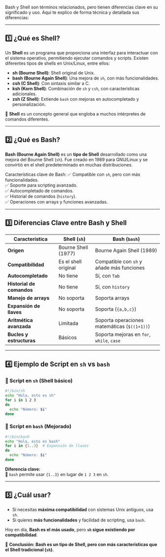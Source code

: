 Bash y Shell son términos relacionados, pero tienen diferencias clave en su significado y uso. Aquí te explico de forma técnica y detallada sus diferencias:

---

## **1️⃣ ¿Qué es Shell?**
Un **Shell** es un programa que proporciona una interfaz para interactuar con el sistema operativo, permitiendo ejecutar comandos y scripts. Existen diferentes tipos de shells en Unix/Linux, entre ellos:
- **sh (Bourne Shell)**: Shell original de Unix.
- **bash (Bourne Again Shell)**: Una mejora de `sh`, con más funcionalidades.
- **csh (C Shell)**: Con sintaxis similar a C.
- **ksh (Korn Shell)**: Combinación de `sh` y `csh`, con características adicionales.
- **zsh (Z Shell)**: Extiende `bash` con mejoras en autocompletado y personalización.

📌 **Shell** es un concepto general que engloba a muchos intérpretes de comandos diferentes.

---

## **2️⃣ ¿Qué es Bash?**
**Bash (Bourne Again Shell)** es un **tipo de Shell** desarrollado como una mejora del Bourne Shell (`sh`). Fue creado en 1989 para GNU/Linux y se convirtió en el shell predeterminado en muchas distribuciones.

Características clave de Bash:
✅ Compatible con `sh`, pero con más funcionalidades.  
✅ Soporte para scripting avanzado.  
✅ Autocompletado de comandos.  
✅ Historial de comandos (`history`).  
✅ Operaciones con arrays y funciones avanzadas.  

---

## **3️⃣ Diferencias Clave entre Bash y Shell**
| Característica  | Shell (`sh`) | Bash (`bash`) |
|---------------|------------|--------------|
| **Origen** | Bourne Shell (1977) | Bourne Again Shell (1989) |
| **Compatibilidad** | Es el shell original | Compatible con `sh` y añade más funciones |
| **Autocompletado** | No tiene | Sí, con `Tab` |
| **Historial de comandos** | No tiene | Sí, con `history` |
| **Manejo de arrays** | No soporta | Soporta arrays |
| **Expansión de llaves** | No soporta | Soporta (`{a,b,c}`) |
| **Aritmética avanzada** | Limitada | Soporta operaciones matemáticas (`$((1+1))`) |
| **Bucles y estructuras** | Básicos | Soporta mejoras en `for`, `while`, `case` |

---

## **4️⃣ Ejemplo de Script en `sh` vs `bash`**
### **📌 Script en `sh` (Shell básico)**
```sh
#!/bin/sh
echo "Hola, esto es sh"
for i in 1 2 3
do
  echo "Número: $i"
done
```

### **📌 Script en `bash` (Mejorado)**
```bash
#!/bin/bash
echo "Hola, esto es bash"
for i in {1..3}  # Expansión de llaves
do
  echo "Número: $i"
done
```
**Diferencia clave:**  
📌 `bash` permite usar `{1..3}` en lugar de `1 2 3` en `sh`.

---

## **5️⃣ ¿Cuál usar?**
- Si necesitas **máxima compatibilidad** con sistemas Unix antiguos, usa `sh`.
- Si quieres **más funcionalidades** y facilidad de scripting, usa `bash`.

Hoy en día, **Bash es el más usado**, pero **`sh` sigue existiendo por compatibilidad**.

🚀 **Conclusión:** **Bash es un tipo de Shell, pero con más características que el Shell tradicional (`sh`).**